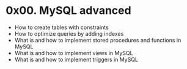 # 0x00. MySQL advanced

 - How to create tables with constraints
 - How to optimize queries by adding indexes
 - What is and how to implement stored procedures and functions in MySQL
 - What is and how to implement views in MySQL
 - What is and how to implement triggers in MySQL
